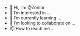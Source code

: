 - 👋 Hi, I’m @Zonloi
- 👀 I’m interested in ...
- 🌱 I’m currently learning ...
- 💞️ I’m looking to collaborate on ...
- 📫 How to reach me ...

<!---
Zonloi/Zonloi is a ✨ special ✨ repository because its `README.md` (this file) appears on your GitHub profile.
You can click the Preview link to take a look at your changes.
--->
